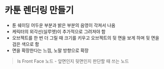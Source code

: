 카툰 렌더링 만들기
========
- 툰 쉐이딩 어두운 부분과 밝은 부분의 음영이 각져서 나옴
- 케릭터의 외각선(실루엣)이 추가적으로 그려져야 함
- 오브젝트를 한 번 더 그릴 때 크기를 키우고 오브젝트의 뒷 면을 보게 하며 뒷 면을 검은 색으로 함
- 면을 확장한다는 느낌, 노말 방향으로 확장

> Is Front Face 노드 - 앞면인지 뒷면인지 판단할 때 쓰는 노드